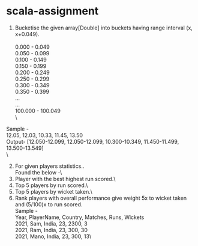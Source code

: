 # scala-assignment 

1. Bucketise the given array[Double] into buckets having range interval (x, x+0.049).\
\
0.000 - 0.049\
0.050 - 0.099\
0.100 - 0.149\
0.150 - 0.199\
0.200 - 0.249\
0.250 - 0.299\
0.300 - 0.349\
0.350 - 0.399\
...\
...\
100.000 - 100.049\
\

Sample -\
12.05, 12.03, 10.33, 11.45, 13.50\
Output- [12.050-12.099, 12.050-12.099, 10.300-10.349, 11.450-11.499, 13.500-13.549]\
\

2. For given players statistics..\
    Found the below -\
1. Player with the best highest run scored.\
2. Top 5 players by run scored.\
3. Top 5 players by wicket taken.\
4. Rank players with overall performance give weight 5x to wicket taken and (5/100)x to run scored.\
     Sample - \
Year, PlayerName, Country, Matches, Runs, Wickets\
2021, Sam, India, 23, 2300, 3\
2021, Ram, India, 23, 300, 30\
2021, Mano, India, 23, 300, 13\
